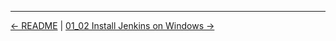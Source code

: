 

<!-- FooterStart -->
---
[← README](../../ch0_introduction/0_04_software_versions/README.md) | [01_02 Install Jenkins on Windows →](../01_02_install_jenkins_on_windows/README.md)
<!-- FooterEnd -->
